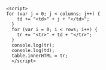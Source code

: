     <script>
    for (var j = 0; j < columns; j++) {
        td += "<td>" + j + "</td>";
      }
      for (var i = 0; i < rows; i++) {
        tr += "<tr>" + td + "</tr>";
      }
      console.log(tr);
      console.log(td);
      table.innerHTML = tr;
      </script>
    
